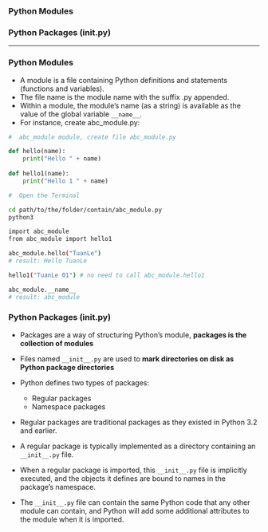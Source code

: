 ### Python Modules
### Python Packages (__init__.py)

---------------------------------------------------------------------------------------------

### Python Modules

* A module is a file containing Python definitions and statements (functions and variables).
* The file name is the module name with the suffix .py appended.
* Within a module, the module’s name (as a string) is available as the value of the global variable `__name__`.
* For instance, create abc_module.py:

```python
#  abc_module module, create file abc_module.py

def hello(name):
    print("Hello " + name)
    
def hello1(name):
    print("Hello 1 " + name)
```

```sh
#  Open the Terminal

cd path/to/the/folder/contain/abc_module.py
python3

import abc_module
from abc_module import hello1

abc_module.hello("TuanLe")
# result: Hello TuanLe

hello1("TuanLe 01") # no need to call abc_module.hello1

abc_module.__name__
# result: abc_module

```


### Python Packages (__init__.py)

* Packages are a way of structuring Python’s module, **packages is the collection of modules**
* Files named `__init__.py` are used to **mark directories on disk as Python package directories**

* Python defines two types of packages: 
  * Regular packages
  * Namespace packages
  
* Regular packages are traditional packages as they existed in Python 3.2 and earlier.
* A regular package is typically implemented as a directory containing an `__init__.py` file.
* When a regular package is imported, this `__init__.py` file is implicitly executed, and the objects it defines are bound to names in the package’s namespace.
* The `__init__.py` file can contain the same Python code that any other module can contain, and Python will add some additional attributes to the module when it is imported.
